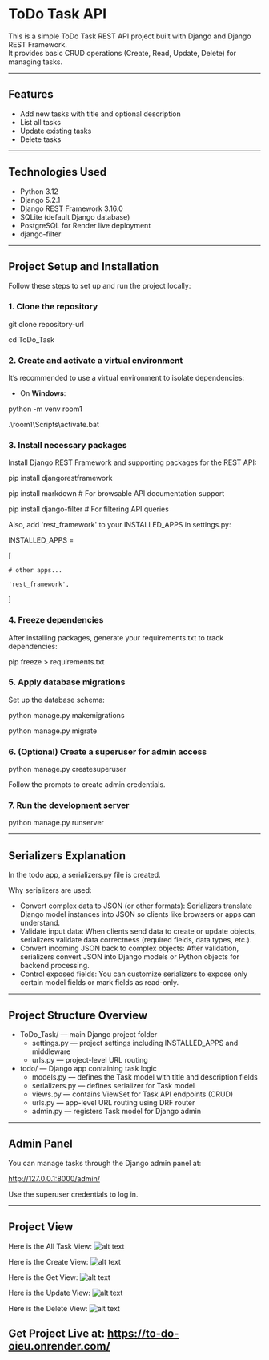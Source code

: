 # ToDo Task API

This is a simple ToDo Task REST API project built with Django and Django REST Framework.  
It provides basic CRUD operations (Create, Read, Update, Delete) for managing tasks.

---

## Features

- Add new tasks with title and optional description
- List all tasks
- Update existing tasks
- Delete tasks

---

## Technologies Used

- Python 3.12
- Django 5.2.1
- Django REST Framework 3.16.0
- SQLite (default Django database)
- PostgreSQL for Render live deployment
- django-filter

---

## Project Setup and Installation

Follow these steps to set up and run the project locally:

### 1. Clone the repository

git clone repository-url

cd ToDo_Task

### 2. Create and activate a virtual environment

It’s recommended to use a virtual environment to isolate dependencies:

- On **Windows**:

python -m venv room1

.\room1\Scripts\activate.bat


### 3. Install necessary packages

Install Django REST Framework and supporting packages for the REST API:

pip install djangorestframework

pip install markdown        # For browsable API documentation support

pip install django-filter   # For filtering API queries

Also, add 'rest_framework' to your INSTALLED_APPS in settings.py:

INSTALLED_APPS = 

[
    
    # other apps...

    'rest_framework',
]

### 4. Freeze dependencies

After installing packages, generate your requirements.txt to track dependencies:

pip freeze > requirements.txt

### 5. Apply database migrations

Set up the database schema:

python manage.py makemigrations

python manage.py migrate

### 6. (Optional) Create a superuser for admin access

python manage.py createsuperuser

Follow the prompts to create admin credentials.

### 7. Run the development server

python manage.py runserver


---

## Serializers Explanation

In the todo app, a serializers.py file is created.

Why serializers are used:

- Convert complex data to JSON (or other formats): Serializers translate Django model instances into JSON so clients like browsers or apps can understand.
- Validate input data: When clients send data to create or update objects, serializers validate data correctness (required fields, data types, etc.).
- Convert incoming JSON back to complex objects: After validation, serializers convert JSON into Django models or Python objects for backend processing.
- Control exposed fields: You can customize serializers to expose only certain model fields or mark fields as read-only.

---

## Project Structure Overview

- ToDo_Task/ — main Django project folder
  - settings.py — project settings including INSTALLED_APPS and middleware
  - urls.py — project-level URL routing
- todo/ — Django app containing task logic
  - models.py — defines the Task model with title and description fields
  - serializers.py — defines serializer for Task model
  - views.py — contains ViewSet for Task API endpoints (CRUD)
  - urls.py — app-level URL routing using DRF router
  - admin.py — registers Task model for Django admin

---

## Admin Panel

You can manage tasks through the Django admin panel at:

http://127.0.0.1:8000/admin/

Use the superuser credentials to log in.

---

## Project View 

Here is the All Task View:
![alt text](image-4.png)

Here is the Create View:
![alt text](image.png)


Here is the Get View:
![alt text](image-1.png)


Here is the Update View:
![alt text](image-2.png)


Here is the Delete View:
![alt text](image-3.png)

## Get Project Live at: https://to-do-oieu.onrender.com/



